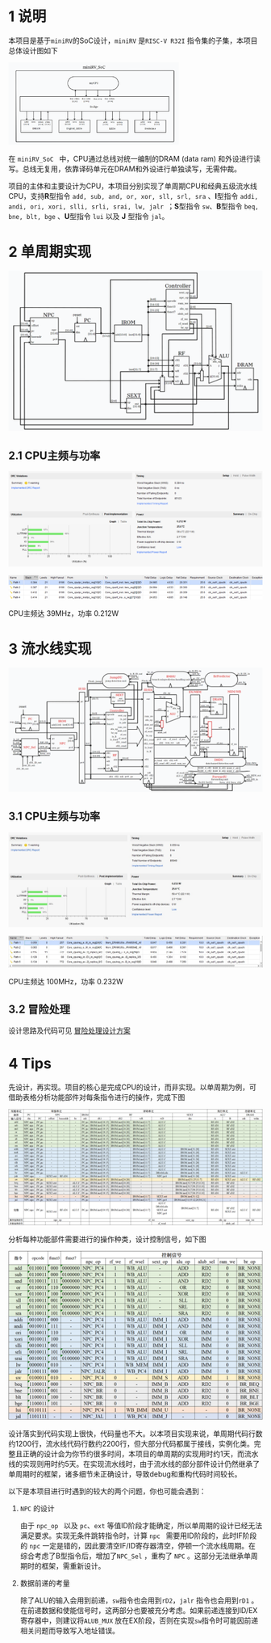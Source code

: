 # 1 说明

本项目是基于`miniRV`的SoC设计，`miniRV` 是`RISC-V R32I` 指令集的子集，本项目总体设计图如下

<img src="assets/image-20230714221806724.png" alt="image-20230714221806724" style="zoom:33%;" />

在 `miniRV_SoC ` 中，CPU通过总线对统一编制的DRAM (data ram) 和外设进行读写。总线无复用，依靠译码单元在DRAM和外设进行单独读写，无需仲裁。

项目的主体和主要设计为CPU，本项目分别实现了单周期CPU和经典五级流水线CPU，支持**R**型指令 `add, sub, and, or, xor, sll, srl, sra` 、**I**型指令 `addi, andi, ori, xori, slli, srli, srai, lw, jalr `；**S**型指令 `sw`、**B**型指令 `beq, bne, blt, bge` 、**U**型指令 `lui` 以及 **J** 型指令 `jal`。



# 2 单周期实现

![image-20230708205852170](assets/image-20230708205852170.png)

## 2.1 CPU主频与功率
![image-20230714210937409](assets/image-20230714210937409.png)

![image-20230714211149165](assets/image-20230714211149165.png)

CPU主频达 $39 \mathrm{MHz}$，功率 $0.212 \mathrm{W}$










# 3 流水线实现

![image-20230714153836401](assets/image-20230714153836401.png)

## 3.1 CPU主频与功率
![image-20230714210843103](assets/image-20230714210843103.png)

![image-20230714204154122](assets/image-20230714204154122.png)

CPU主频达 $100 \mathrm{MHz}$，功率 $0.232 \mathrm{W}$




## 3.2 冒险处理

设计思路及代码可见 [冒险处理设计方案](./pipeline/Hazard.md)





# 4 Tips

先设计，再实现。项目的核心是完成CPU的设计，而非实现。以单周期为例，可借助表格分析功能部件对每条指令进行的操作，完成下图

![image-20230715222443534](assets/image-20230715222443534.png)

分析每种功能部件需要进行的操作种类，设计控制信号，如下图

<img src="assets/image-20230715222332216.png" alt="image-20230715222332216" style="zoom:50%;" />

设计落实到代码实现上很快，代码量也不大。以本项目实现来说，单周期代码行数约1200行，流水线代码行数约2200行，但大部分代码都属于接线，实例化类。完整且正确的设计会为你节约很多时间，本项目的单周期的实现用时约1天，而流水线的实现则用时约5天。在实现流水线时，由于流水线的部分部件设计仍然继承了单周期时的框架，诸多细节未正确设计，导致debug和重构代码时间较长。



以下是本项目进行时遇到的较大的两个问题，你也可能会遇到：

1. `NPC` 的设计

   由于 `npc_op ` 以及 `pc`、`ext` 等值ID阶段才能确定，所以单周期的设计已经无法满足要求。实现无条件跳转指令时，计算 `npc ` 需要用ID阶段的，此时IF阶段的 `npc` 一定是错的，因此要清空IF/ID寄存器清空，停顿一个流水线周期。在综合考虑了B型指令后，增加了`NPC_Sel` ，重构了 `NPC` 。这部分无法继承单周期时的框架，需重新设计。

2. 数据前递的考量

   除了ALU的输入会用到前递，`sw`指令也会用到`rD2`，`jalr` 指令也会用到`rD1` 。在前递数据和使能信号时，这两部分也要被充分考虑。如果前递连接到ID/EX寄存器中，则建议将`ALUB_MUX` 放在EX阶段，否则在实现`sw`指令时可能因前递相关问题而导致写入地址错误。





